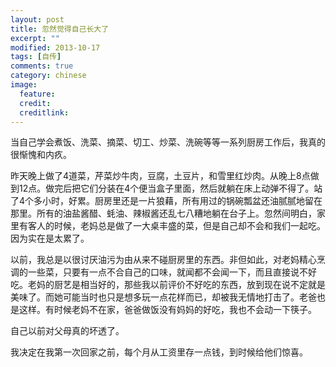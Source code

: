 ```yaml
---
layout: post
title: 忽然觉得自己长大了
excerpt: ""
modified: 2013-10-17
tags: [自传]
comments: true
category: chinese
image:
  feature: 
  credit: 
  creditlink: 
---
```

当自己学会煮饭、洗菜、摘菜、切工、炒菜、洗碗等等一系列厨房工作后，我真的很惭愧和内疚。

昨天晚上做了4道菜，芹菜炒牛肉，豆腐，土豆片，和雪里红炒肉。从晚上8点做到12点。做完后把它们分装在4个便当盒子里面，然后就躺在床上动弹不得了。站了4个多小时，好累。厨房里还是一片狼藉，所有用过的锅碗瓢盆还油腻腻地留在那里。所有的油盐酱醋、蚝油、辣椒酱还乱七八糟地躺在台子上。忽然间明白，家里有客人的时候，老妈总是做了一大桌丰盛的菜，但是自己却不会和我们一起吃。因为实在是太累了。

以前，我总是以很讨厌油污为由从来不碰厨房里的东西。非但如此，对老妈精心烹调的一些菜，只要有一点不合自己的口味，就闻都不会闻一下，而且直接说不好吃。老妈的厨艺是相当好的，那些我以前评价不好吃的东西，放到现在说不定就是美味了。而她可能当时也只是想多玩一点花样而已，却被我无情地打击了。老爸也是这样。有时候老妈不在家，爸爸做饭没有妈妈的好吃，我也不会动一下筷子。

自己以前对父母真的坏透了。

我决定在我第一次回家之前，每个月从工资里存一点钱，到时候给他们惊喜。